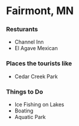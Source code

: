 # Fairmont, MN

### Resturants
* Channel Inn
* El Agave Mexican

### Places the tourists like
* Cedar Creek Park

### Things to Do
* Ice Fishing on Lakes
* Boating
* Aquatic Park
